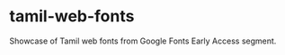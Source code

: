 tamil-web-fonts
===============

Showcase of Tamil web fonts from Google Fonts Early Access segment.

